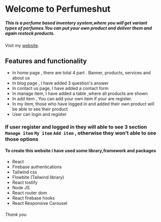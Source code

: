 # Welcome to Perfumeshut

##### This is a perfume based inventory system,where you will get variant types of perfumes.You can put your own product and deliver them and again restock products.

Visit my [website](https://warehouse-client-side.web.app/).

## Features and functionality

- In home page , there are total 4 part . Banner, products, services and about us
- In blog page , I have added 3 question's answer
- In contact us page, I have added a contact form
- In manage item, I have added a table ,where all products are shown
- In add item , You can add your own item if your are register.
- In my item, those who have logged in and added their own product will be able to see their product
- User can login and register
### If user register and logged in they will able to see 3 section  `Manage item` `My item` `Add item` , otherwise they won't able to see those options  

#### To create this website i have used some library,framework and packages
- React
- Firebase authentications
- Tailwind css
- Flowbite (Tailwind library)
- React tostify
- Node JS
- React router dom
- React firebase hooks
- React Responsive Carousel

###### Thank you